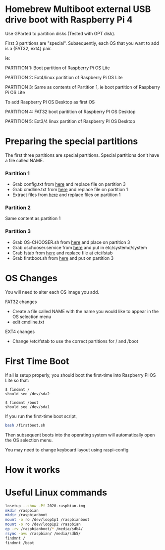 # Homebrew Multiboot external USB drive boot with Raspberry Pi 4

Use GParted to partition disks (Tested with GPT disk).

First 3 partitions are "special".
Subsequently, each OS that you want to add is a {FAT32, ext4} pair.

ie:

PARTITION 1: Boot partition of Raspberry Pi OS Lite 

PARTITION 2: Ext4/linux paritition of Raspberry Pi OS Lite

PARTITION 3:  Same as contents of Partition 1, ie boot partition of Raspberry Pi OS Lite 

To add Raspberry PI OS Desktop as first OS

PARTITION 4: FAT32 boot paritition of Raspberry PI OS Desktop

PARTITION 5: Ext3/4 linux partition of Raspberry PI OS Desktop

# Preparing the special partitions

The first three partitions are special partitions. Special partitions don't have a file called NAME.

### Partition 1 

* Grab config.txt from [here](https://github.com/raspberrypisig/usb-msd-raspberrypi-multios/raw/master/config.txt) and replace file on partition 3
* Grab cmdline.txt from [here](https://github.com/raspberrypisig/usb-msd-raspberrypi-multios/raw/master/cmdline.txt) and replace file on partition 1
* Extract files from [here](https://github.com/raspberrypi/rpi-eeprom/releases/download/v2020.05.28-137ad/usb-msd-boot-firmware.zip) and replace files on partition 1

### Partition 2

Same content as partition 1

### Partition 3

* Grab OS-CHOOSER.sh from [here](https://raw.githubusercontent.com/raspberrypisig/usb-msd-raspberrypi-multios/master/OS-CHOOSER.sh) and place on partition 3
* Grab oschooser.service from [here](https://raw.githubusercontent.com/raspberrypisig/usb-msd-raspberrypi-multios/master/oschooser.service)  and put in etc/systemd/system 
* Grab fstab from [here](https://github.com/raspberrypisig/usb-msd-raspberrypi-multios/raw/master/fstab) and replace file at etc/fstab
* Grab firstboot.sh from [here](https://raw.githubusercontent.com/raspberrypisig/usb-msd-raspberrypi-multios/master/firstboot.sh) and put on partition 3



# OS Changes

You will need to alter each OS image you add.

FAT32 changes

* Create a file called NAME with the name you would like to appear in the OS selection menu
* edit cmdline.txt

EXT4 changes
* Change /etc/fstab to use the correct partitions for / and /boot 

# First Time Boot

If all is setup properly, you should boot the first-time into Raspberry Pi OS Lite so that:

```
$ findmnt /
should see /dev/sda2

$ findmnt /boot
should see /dev/sda1
```

If you run the first-time boot script,

```sh
bash /firstboot.sh
```

Then subsequent boots into the operating system will automatically open the OS selection menu.

You may need to change keyboard layout using raspi-config

# How it works


# Useful Linux commands

```sh
losetup --show -Pf 2020-raspbian.img
mkdir /raspbian
mkdir /raspbianboot
mount -o ro /dev/loop1p1 /raspbianboot
mount -o ro /dev/loop1p2 /raspbian
cp -rv /raspbianboot/* /media/sdb4/
rsync -avu /raspbian/ /media/sdb5/
findmnt /
findmnt /boot
```




